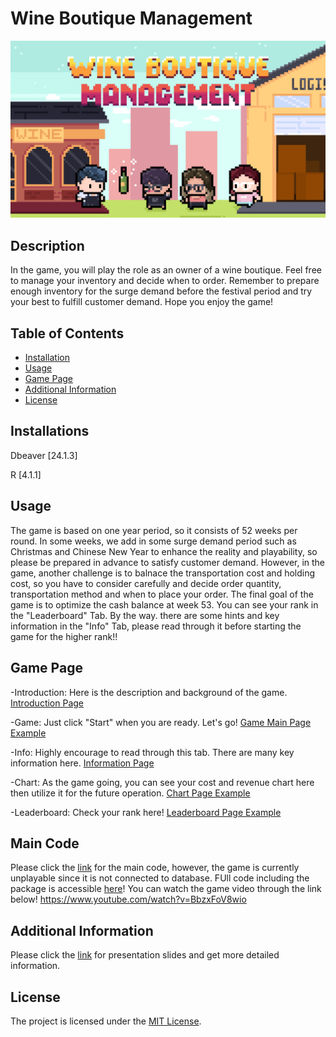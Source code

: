 # Wine Boutique Management

![Logo](Thumbnail.png)

## Description

In the game, you will play the role as an owner of a wine boutique. Feel free to manage your inventory and decide when to order. Remember to prepare enough inventory for the surge demand before the festival period and try your best to fulfill customer demand. 
Hope you enjoy the game!


## Table of Contents

- [Installation](#installation)
- [Usage](#usage)
- [Game Page](#game-page)
- [Additional Information](#Additional-Information)
- [License](#license)


## Installations
Dbeaver [24.1.3]

R [4.1.1]

## Usage

The game is based on one year period, so it consists of 52 weeks per round. In some weeks, we add in some surge demand period such as Christmas and Chinese New Year to enhance the reality and playability, so please be prepared in advance to satisfy customer demand. However, in the game, another challenge is to balnace the transportation cost and holding cost, so you have to consider carefully and decide order quantity, transportation method and when to place your order. The final goal of the game is to optimize the cash balance at week 53. You can see your rank in the "Leaderboard" Tab. By the way. there are some hints and key information in the "Info" Tab, please read through it before starting the game for the higher rank!!

## Game Page

-Introduction: Here is the description and background of the game. [Introduction Page](login.png)

-Game: Just click "Start" when you are ready. Let's go!  [Game Main Page Example](gamepage.jpg)

-Info: Highly encourage to read through this tab. There are many key information here.  [Information Page](info.gif)

-Chart: As the game going, you can see your cost and revenue chart here then utilize it for the future operation.  [Chart Page Example](chart.pdf)

-Leaderboard: Check your rank here!  [Leaderboard Page Example](Leaderboard.png)


## Main Code
Please click the [link](maincode.R) for the main code, however, the game is currently unplayable since it is not connected to database.
FUll code including the package is accessible [here](code.zip)!
You can watch the game video through the link below!
https://www.youtube.com/watch?v=BbzxFoV8wio

## Additional Information
Please click the [link](Presentation.pdf) for presentation slides and get more detailed information. 


## License

The project is licensed under the [MIT License](LICENSE).

